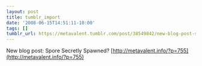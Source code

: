 ```yaml
---
layout: post
title: tumblr_import
date: '2008-06-15T14:51:11-10:00'
tags: []
tumblr_url: https://metavalent.tumblr.com/post/38549842/new-blog-post-spore-secretly-spawned
---
```

New blog post: Spore Secretly Spawned? [http://metavalent.info/?p=755](http://metavalent.info/?p=755)

